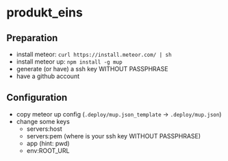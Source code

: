 # produkt_eins

## Preparation
- install meteor: `curl https://install.meteor.com/ | sh`
- install meteor up: `npm install -g mup`
- generate (or have) a ssh key WITHOUT PASSPHRASE
- have a github account

## Configuration
- copy meteor up config (`.deploy/mup.json_template` -> `.deploy/mup.json`)
- change some keys
    - servers:host
    - servers:pem (where is your ssh key WITHOUT PASSPHRASE)
    - app (hint: pwd)
    - env:ROOT_URL

